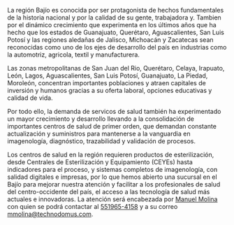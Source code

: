 La región Bajío es conocida por ser protagonista de hechos fundamentales de la historia nacional y por la calidad de su gente, trabajadora y. Tambien por el dinámico crecimiento que experimenta en los últimos años que ha hecho que los estados de Guanajuato, Querétaro, Aguascalientes, San Luis Potosí y las regiones aledañas de Jalisco, Michoacán y Zacatecas sean reconocidas como uno de los ejes de desarrollo del país en industrias como la automotriz, agricola, textil y manufacturera.

Las zonas metropolitanas de San Juan del Rio, Querétaro, Celaya, Irapuato, León, Lagos, Aguascalientes, San Luis Potosí, Guanajuato, La Piedad, Moroleón, concentran importantes poblaciones y atraen capitales de inversión y humanos gracias a su oferta laboral, opciones educativas y calidad de vida.

Por todo ello, la demanda de servicos de salud también ha experimentado un mayor crecimiento y desarrollo llevando a la consolidación de importantes centros de salud de primer orden, que demandan constante actualización y suministros para mantenerse a la vanguardia en imagenología, diagnóstico, trazabilidad y validación de procesos.

Los centros de salud en la región requieren productos de esterilización, desde Centrales de Esterilización y Equipamiento (CEYEs) hasta indicadores para el proceso, y sistemas completos de imagenología, con salidad digitales e impresas, por lo que hemos abierto una sucursal en el Bajío para mejorar nuestra atención y facilitar a los profesionales de salud del centro-occidente del país, el acceso a las tecnología de salud más actuales e innovadoras. La atención será encabezada por [Manuel Molina](mailto:mmolina@techodomus.com) con quien se podrá contactar al [551965-4158](tel:+5215519654158) y a su correo [mmolina@technodomus.com](mailto:mmolina@technodomus.com).